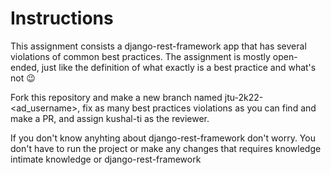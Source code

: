 # Instructions
This assignment consists a django-rest-framework app that has several violations of common best practices.
The assignment is mostly open-ended, just like the definition of what exactly is a best practice and what's not 😉

Fork this repository and make a new branch named jtu-2k22-<ad_username>, fix as many best practices violations as you can find and make a PR, and assign kushal-ti as the reviewer.

If you don't know anyhting about django-rest-framework don't worry. You don't have to run the project or make any changes that requires knowledge intimate knowledge or django-rest-framework
